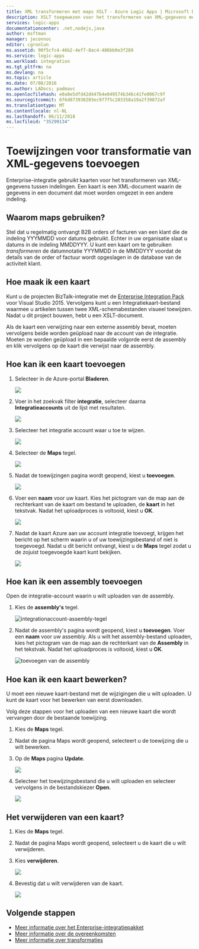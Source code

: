 ```yaml
---
title: XML transformeren met maps XSLT - Azure Logic Apps | Microsoft Docs
description: XSLT toegewezen voor het transformeren van XML-gegevens met Azure Logic Apps en de Enterprise Integration Pack toevoegen
services: logic-apps
documentationcenter: .net,nodejs,java
author: msftman
manager: jeconnoc
editor: cgronlun
ms.assetid: 90f5cfc4-46b2-4ef7-8ac4-486bb0e3f289
ms.service: logic-apps
ms.workload: integration
ms.tgt_pltfrm: na
ms.devlang: na
ms.topic: article
ms.date: 07/08/2016
ms.author: LADocs; padmavc
ms.openlocfilehash: e0a8e5dfd42d447b4e049574b346c41fe0067c9f
ms.sourcegitcommit: 6f6d073930203ec977f5c283358a19a2f39872af
ms.translationtype: MT
ms.contentlocale: nl-NL
ms.lasthandoff: 06/11/2018
ms.locfileid: "35299134"
---
```

# <a name="add-maps-for-xml-data-transform"></a>Toewijzingen voor transformatie van XML-gegevens toevoegen

Enterprise-integratie gebruikt kaarten voor het transformeren van XML-gegevens tussen indelingen. Een kaart is een XML-document waarin de gegevens in een document dat moet worden omgezet in een andere indeling. 

## <a name="why-use-maps"></a>Waarom maps gebruiken?

Stel dat u regelmatig ontvangt B2B orders of facturen van een klant die de indeling YYYMMDD voor datums gebruikt. Echter in uw organisatie slaat u datums in de indeling MMDDYYY. U kunt een kaart om te gebruiken *transformeren* de datumnotatie YYYMMDD in de MMDDYYY voordat de details van de order of factuur wordt opgeslagen in de database van de activiteit klant.


## <a name="how-do-i-create-a-map"></a>Hoe maak ik een kaart

Kunt u de projecten BizTalk-integratie met de [Enterprise Integration Pack](logic-apps-enterprise-integration-overview.md "meer informatie over het enterprise-integratiepakket") voor Visual Studio 2015. Vervolgens kunt u een Integratiekaart-bestand waarmee u artikelen tussen twee XML-schemabestanden visueel toewijzen. Nadat u dit project bouwen, hebt u een XSLT-document.

Als de kaart een verwijzing naar een externe assembly bevat, moeten vervolgens beide worden geüpload naar de account van de integratie. Moeten ze worden geüpload in een bepaalde volgorde eerst de assembly en klik vervolgens op de kaart die verwijst naar de assembly.


## <a name="how-do-i-add-a-map"></a>Hoe kan ik een kaart toevoegen

1. Selecteer in de Azure-portal **Bladeren**.

    ![](./media/logic-apps-enterprise-integration-overview/overview-1.png)

2. Voer in het zoekvak filter **integratie**, selecteer daarna **Integratieaccounts** uit de lijst met resultaten.

    ![](./media/logic-apps-enterprise-integration-overview/overview-2.png)

3. Selecteer het integratie account waar u toe te wijzen.

    ![](./media/logic-apps-enterprise-integration-overview/overview-3.png)

4. Selecteer de **Maps** tegel.

    ![](./media/logic-apps-enterprise-integration-maps/map-1.png)

5. Nadat de toewijzingen pagina wordt geopend, kiest u **toevoegen**.

    ![](./media/logic-apps-enterprise-integration-maps/map-2.png)  

6. Voer een **naam** voor uw kaart. Kies het pictogram van de map aan de rechterkant van de kaart om bestand te uploaden, de **kaart** in het tekstvak. Nadat het uploadproces is voltooid, kiest u **OK**.

    ![](./media/logic-apps-enterprise-integration-maps/map-3.png)

7. Nadat de kaart Azure aan uw account integratie toevoegt, krijgen het bericht op het scherm waarin u of uw toewijzingsbestand of niet is toegevoegd. Nadat u dit bericht ontvangt, kiest u de **Maps** tegel zodat u de zojuist toegevoegde kaart kunt bekijken.

    ![](./media/logic-apps-enterprise-integration-maps/map-4.png)


## <a name="how-do-i-add-an-assembly"></a>Hoe kan ik een assembly toevoegen
Open de integratie-account waarin u wilt uploaden van de assembly.

1. Kies de **assembly's** tegel.

    ![integrationaccount-assembly-tegel](./media/logic-apps-enterprise-integration-maps/assemblytile.png)

2. Nadat de assembly's pagina wordt geopend, kiest u **toevoegen**. Voer een **naam** voor uw assembly. Als u wilt het assembly-bestand uploaden, kies het pictogram van de map aan de rechterkant van de **Assembly** in het tekstvak. Nadat het uploadproces is voltooid, kiest u **OK**.

    ![toevoegen van de assembly](./media/logic-apps-enterprise-integration-maps/assemblyfile.png)


## <a name="how-do-i-edit-a-map"></a>Hoe kan ik een kaart bewerken?

U moet een nieuwe kaart-bestand met de wijzigingen die u wilt uploaden. U kunt de kaart voor het bewerken van eerst downloaden.

Volg deze stappen voor het uploaden van een nieuwe kaart die wordt vervangen door de bestaande toewijzing.

1. Kies de **Maps** tegel.

2. Nadat de pagina Maps wordt geopend, selecteert u de toewijzing die u wilt bewerken.

3. Op de **Maps** pagina **Update**.

    ![](./media/logic-apps-enterprise-integration-maps/edit-1.png)

4. Selecteer het toewijzingsbestand die u wilt uploaden en selecteer vervolgens in de bestandskiezer **Open**.

    ![](./media/logic-apps-enterprise-integration-maps/edit-2.png)

## <a name="how-to-delete-a-map"></a>Het verwijderen van een kaart?

1. Kies de **Maps** tegel.

2. Nadat de pagina Maps wordt geopend, selecteert u de kaart die u wilt verwijderen.

3. Kies **verwijderen**.

    ![](./media/logic-apps-enterprise-integration-maps/delete.png)

4. Bevestig dat u wilt verwijderen van de kaart.

    ![](./media/logic-apps-enterprise-integration-maps/delete-confirmation-1.png)

## <a name="next-steps"></a>Volgende stappen
* [Meer informatie over het Enterprise-integratiepakket](logic-apps-enterprise-integration-overview.md "meer informatie over Enterprise Integration Pack")  
* [Meer informatie over de overeenkomsten](../logic-apps/logic-apps-enterprise-integration-agreements.md "meer informatie over enterprise integration-overeenkomsten")  
* [Meer informatie over transformaties](logic-apps-enterprise-integration-transform.md "meer informatie over enterprise integration-transformaties")  

